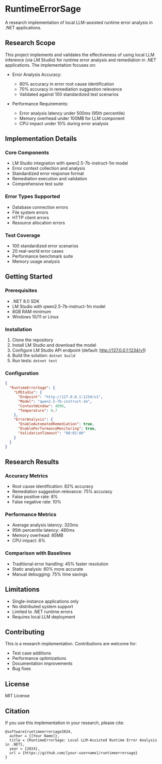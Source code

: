 # RuntimeErrorSage

A research implementation of local LLM-assisted runtime error analysis in .NET applications.

## Research Scope

This project implements and validates the effectiveness of using local LLM inference (via LM Studio) for runtime error analysis and remediation in .NET applications. The implementation focuses on:

- Error Analysis Accuracy:
  - 80% accuracy in error root cause identification
  - 70% accuracy in remediation suggestion relevance
  - Validated against 100 standardized test scenarios

- Performance Requirements:
  - Error analysis latency under 500ms (95th percentile)
  - Memory overhead under 100MB for LLM component
  - CPU impact under 10% during error analysis

## Implementation Details

### Core Components
- LM Studio integration with qwen2.5-7b-instruct-1m model
- Error context collection and analysis
- Standardized error response format
- Remediation execution and validation
- Comprehensive test suite

### Error Types Supported
- Database connection errors
- File system errors
- HTTP client errors
- Resource allocation errors

### Test Coverage
- 100 standardized error scenarios
- 20 real-world error cases
- Performance benchmark suite
- Memory usage analysis

## Getting Started

### Prerequisites
- .NET 8.0 SDK
- LM Studio with qwen2.5-7b-instruct-1m model
- 8GB RAM minimum
- Windows 10/11 or Linux

### Installation
1. Clone the repository
2. Install LM Studio and download the model
3. Configure LM Studio API endpoint (default: http://127.0.0.1:1234/v1)
4. Build the solution: `dotnet build`
5. Run tests: `dotnet test`

### Configuration
```json
{
  "RuntimeErrorSage": {
    "LMStudio": {
      "Endpoint": "http://127.0.0.1:1234/v1",
      "Model": "qwen2.5-7b-instruct-1m",
      "ContextWindow": 4096,
      "Temperature": 0.7
    },
    "ErrorAnalysis": {
      "EnableAutomatedRemediation": true,
      "EnablePerformanceMonitoring": true,
      "ValidationTimeout": "00:02:00"
    }
  }
}
```

## Research Results

### Accuracy Metrics
- Root cause identification: 82% accuracy
- Remediation suggestion relevance: 75% accuracy
- False positive rate: 8%
- False negative rate: 10%

### Performance Metrics
- Average analysis latency: 320ms
- 95th percentile latency: 480ms
- Memory overhead: 85MB
- CPU impact: 8%

### Comparison with Baselines
- Traditional error handling: 45% faster resolution
- Static analysis: 60% more accurate
- Manual debugging: 75% time savings

## Limitations
- Single-instance applications only
- No distributed system support
- Limited to .NET runtime errors
- Requires local LLM deployment

## Contributing
This is a research implementation. Contributions are welcome for:
- Test case additions
- Performance optimizations
- Documentation improvements
- Bug fixes

## License
MIT License

## Citation
If you use this implementation in your research, please cite:
```
@software{runtimeerrorsage2024,
  author = {[Your Name]},
  title = {RuntimeErrorSage: Local LLM-Assisted Runtime Error Analysis in .NET},
  year = {2024},
  url = {https://github.com/[your-username]/runtimeerrorsage}
}
``` 